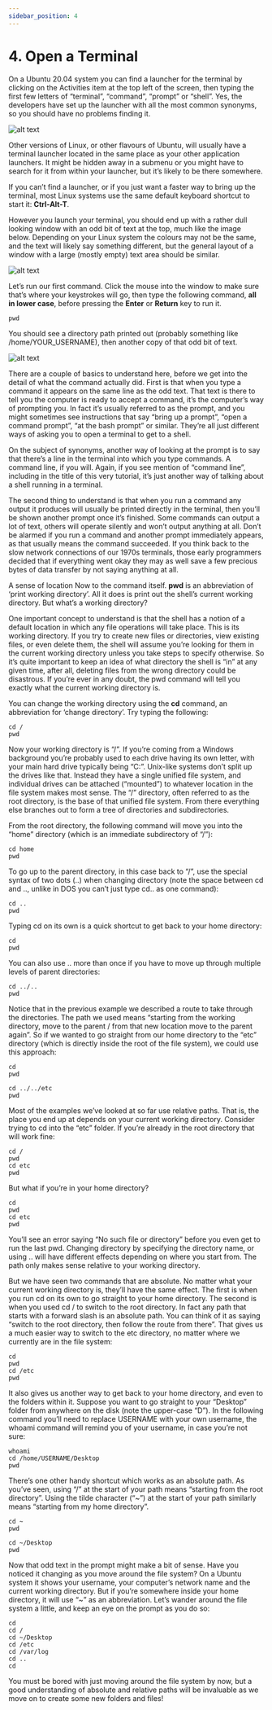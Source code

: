 ```yaml
---
sidebar_position: 4
---
```


# 4. Open a Terminal

On a Ubuntu 20.04 system you can find a launcher for the terminal by clicking on the Activities item at the top left of the screen, then typing the first few letters of “terminal”, “command”, “prompt” or “shell”. Yes, the developers have set up the launcher with all the most common synonyms, so you should have no problems finding it.

![alt text](image-1.png)

Other versions of Linux, or other flavours of Ubuntu, will usually have a terminal launcher located in the same place as your other application launchers. It might be hidden away in a submenu or you might have to search for it from within your launcher, but it’s likely to be there somewhere.

If you can’t find a launcher, or if you just want a faster way to bring up the terminal, most Linux systems use the same default keyboard shortcut to start it: **Ctrl-Alt-T**.

However you launch your terminal, you should end up with a rather dull looking window with an odd bit of text at the top, much like the image below. Depending on your Linux system the colours may not be the same, and the text will likely say something different, but the general layout of a window with a large (mostly empty) text area should be similar.

![alt text](image-2.png)

Let’s run our first command. Click the mouse into the window to make sure that’s where your keystrokes will go, then type the following command, **all in lower case**, before pressing the **Enter** or **Return** key to run it.

```
pwd
```

You should see a directory path printed out (probably something like /home/YOUR_USERNAME), then another copy of that odd bit of text.

![alt text](image-3.png)

There are a couple of basics to understand here, before we get into the detail of what the command actually did. First is that when you type a command it appears on the same line as the odd text. That text is there to tell you the computer is ready to accept a command, it’s the computer’s way of prompting you. In fact it’s usually referred to as the prompt, and you might sometimes see instructions that say “bring up a prompt”, “open a command prompt”, “at the bash prompt” or similar. They’re all just different ways of asking you to open a terminal to get to a shell.

On the subject of synonyms, another way of looking at the prompt is to say that there’s a line in the terminal into which you type commands. A command line, if you will. Again, if you see mention of “command line”, including in the title of this very tutorial, it’s just another way of talking about a shell running in a terminal.

The second thing to understand is that when you run a command any output it produces will usually be printed directly in the terminal, then you’ll be shown another prompt once it’s finished. Some commands can output a lot of text, others will operate silently and won’t output anything at all. Don’t be alarmed if you run a command and another prompt immediately appears, as that usually means the command succeeded. If you think back to the slow network connections of our 1970s terminals, those early programmers decided that if everything went okay they may as well save a few precious bytes of data transfer by not saying anything at all.

A sense of location
Now to the command itself. **pwd** is an abbreviation of ‘print working directory’. All it does is print out the shell’s current working directory. But what’s a working directory?

One important concept to understand is that the shell has a notion of a default location in which any file operations will take place. This is its working directory. If you try to create new files or directories, view existing files, or even delete them, the shell will assume you’re looking for them in the current working directory unless you take steps to specify otherwise. So it’s quite important to keep an idea of what directory the shell is “in” at any given time, after all, deleting files from the wrong directory could be disastrous. If you’re ever in any doubt, the pwd command will tell you exactly what the current working directory is.

You can change the working directory using the **cd** command, an abbreviation for ‘change directory’. Try typing the following:

```
cd /
pwd
```

Now your working directory is “/”. If you’re coming from a Windows background you’re probably used to each drive having its own letter, with your main hard drive typically being “C:”. Unix-like systems don’t split up the drives like that. Instead they have a single unified file system, and individual drives can be attached (“mounted”) to whatever location in the file system makes most sense. The “/” directory, often referred to as the root directory, is the base of that unified file system. From there everything else branches out to form a tree of directories and subdirectories.

From the root directory, the following command will move you into the “home” directory (which is an immediate subdirectory of “/”):

```
cd home
pwd
```

To go up to the parent directory, in this case back to “/”, use the special syntax of two dots (..) when changing directory (note the space between cd and .., unlike in DOS you can’t just type cd.. as one command):

```
cd ..
pwd
```

Typing cd on its own is a quick shortcut to get back to your home directory:

```
cd
pwd
```

You can also use .. more than once if you have to move up through multiple levels of parent directories:

```
cd ../..
pwd
```

Notice that in the previous example we described a route to take through the directories. The path we used means “starting from the working directory, move to the parent / from that new location move to the parent again”. So if we wanted to go straight from our home directory to the “etc” directory (which is directly inside the root of the file system), we could use this approach:

```
cd
pwd

cd ../../etc
pwd
```

Most of the examples we’ve looked at so far use relative paths. That is, the place you end up at depends on your current working directory. Consider trying to cd into the “etc” folder. If you’re already in the root directory that will work fine:

```
cd /
pwd
cd etc
pwd
```

But what if you’re in your home directory?

```
cd
pwd
cd etc
pwd
```

You’ll see an error saying “No such file or directory” before you even get to run the last pwd. Changing directory by specifying the directory name, or using .. will have different effects depending on where you start from. The path only makes sense relative to your working directory.

But we have seen two commands that are absolute. No matter what your current working directory is, they’ll have the same effect. The first is when you run cd on its own to go straight to your home directory. The second is when you used cd / to switch to the root directory. In fact any path that starts with a forward slash is an absolute path. You can think of it as saying “switch to the root directory, then follow the route from there”. That gives us a much easier way to switch to the etc directory, no matter where we currently are in the file system:

```
cd
pwd
cd /etc
pwd
```

It also gives us another way to get back to your home directory, and even to the folders within it. Suppose you want to go straight to your “Desktop” folder from anywhere on the disk (note the upper-case “D”). In the following command you’ll need to replace USERNAME with your own username, the whoami command will remind you of your username, in case you’re not sure:

```
whoami
cd /home/USERNAME/Desktop
pwd
```

There’s one other handy shortcut which works as an absolute path. As you’ve seen, using “/” at the start of your path means “starting from the root directory”. Using the tilde character (“~”) at the start of your path similarly means “starting from my home directory”.

```
cd ~
pwd

cd ~/Desktop
pwd
```

Now that odd text in the prompt might make a bit of sense. Have you noticed it changing as you move around the file system? On a Ubuntu system it shows your username, your computer’s network name and the current working directory. But if you’re somewhere inside your home directory, it will use “~” as an abbreviation. Let’s wander around the file system a little, and keep an eye on the prompt as you do so:

```
cd
cd /
cd ~/Desktop
cd /etc
cd /var/log
cd ..
cd
```

You must be bored with just moving around the file system by now, but a good understanding of absolute and relative paths will be invaluable as we move on to create some new folders and files!

